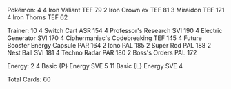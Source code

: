 Pokémon: 4
4 Iron Valiant TEF 79
2 Iron Crown ex TEF 81
3 Miraidon TEF 121
4 Iron Thorns TEF 62

Trainer: 10
4 Switch Cart ASR 154
4 Professor's Research SVI 190
4 Electric Generator SVI 170
4 Ciphermaniac's Codebreaking TEF 145
4 Future Booster Energy Capsule PAR 164
2 Iono PAL 185
2 Super Rod PAL 188
2 Nest Ball SVI 181
4 Techno Radar PAR 180
2 Boss's Orders PAL 172

Energy: 2
4 Basic {P} Energy SVE 5
11 Basic {L} Energy SVE 4

Total Cards: 60
